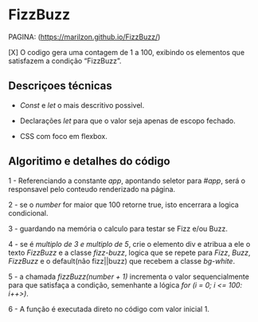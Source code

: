 # FizzBuzz

PAGINA: (https://marilzon.github.io/FizzBuzz/)

[X] O codigo gera uma contagem de 1 a 100, exibindo os elementos que satisfazem a condição “FizzBuzz”.

## Descriçoes técnicas

 - *Const* e *let* o mais descritivo possivel.

 - Declarações *let* para que o valor seja apenas de escopo fechado.

 - CSS com foco em flexbox.

## Algoritimo e detalhes do código

1 - Referenciando a constante *app*, apontando seletor para *#app*, será o responsavel pelo conteudo renderizado na página.

2 - se o *number* for maior que 100 retorne true, isto encerrara a logica condicional.

3 - guardando na memória o calculo para testar se Fizz e/ou Buzz.

4 - se é *multiplo de 3 e multiplo de 5*, crie o elemento div e atribua a ele o texto *FizzBuzz* e a classe *fizz-buzz*, logica que se repete para *Fizz*, *Buzz*, *FizzBuzz* e o default(não fizz||buzz) que recebem a classe *bg-white*.

5 - a chamada *fizzBuzz(number + 1)* incrementa o valor sequencialmente para que satisfaça a condição, semenhante a lógica *for (i = 0; i <= 100: i++>)*.

6 - A função é executada direto no código com valor inicial 1.
